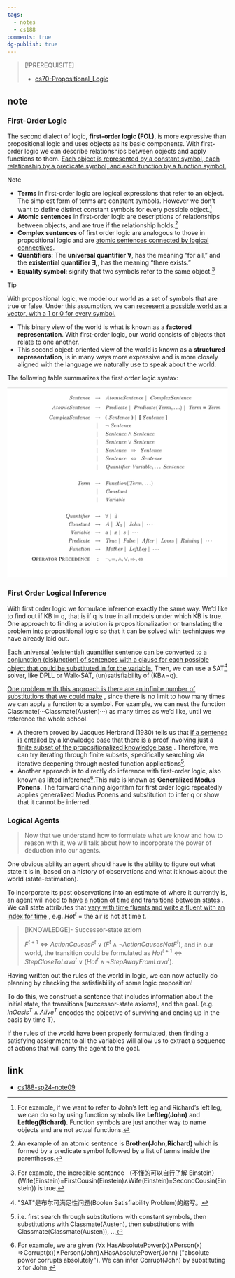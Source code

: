 ```yaml
---
tags:
  - notes
  - cs188
comments: true
dg-publish: true
---
```


> [!PREREQUISITE]
>
> - [cs70-Propositional_Logic](https://darstib.github.io/blog/note/cs70/01-Propositional_Logic/)

## note
### First-Order Logic

The second dialect of logic, **first-order logic (FOL)**, is more expressive than propositional logic and uses objects as its basic components. With first-order logic we can describe relationships between objects and apply functions to them. <u>Each object is represented by a constant symbol, each relationship by a predicate symbol, and each function by a function symbol.</u> 

> [!NOTE]
>
> - **Terms** in first-order logic are logical expressions that refer to an object. The simplest form of terms are constant symbols. However we don’t want to define distinct constant symbols for every possible object.[^1]
> - **Atomic sentences** in first-order logic are descriptions of relationships between objects, and are true if the relationship holds.[^2]
> - **Complex sentences** of first order logic are analogous to those in propositional logic and are <u>atomic sentences connected by logical connectives</u>.
> - **Quantifiers**: The **universal quantifier ∀**, has the meaning “for all,” and the **existential quantifier ∃,**, has the meaning “there exists.”
> - **Equality symbol**: signify that two symbols refer to the same object.[^3]

[^1]: For example, if we want to refer to John’s left leg and Richard’s left leg, we can do so by using function symbols like **Leftleg(John)** and **Leftleg(Richard)**. Function symbols are just another way to name objects and are not actual functions.
[^2]: An example of an atomic sentence is **Brother(John,Richard)** which is formed by a predicate symbol followed by a list of terms inside the parentheses.
[^3]: For example, the incredible sentence （不懂的可以自行了解 Einstein）(Wife(Einstein)=FirstCousin(Einstein)∧Wife(Einstein)=SecondCousin(Einstein)) is true. 

> [!TIP] 
>
> With propositional logic, we model our world as a set of symbols that are true or false. Under this assumption, we can <u>represent a possible world as a vector, with a 1 or 0 for every symbol.</u>
> 
> - This binary view of the world is what is known as a **factored representation**. With first-order logic, our world consists of objects that relate to one another. 
> - This second object-oriented view of the world is known as a **structured representation**, is in many ways more expressive and is more closely aligned with the language we naturally use to speak about the world.

The following table summarizes the first order logic syntax:

![|300](attachments/09-First_Order_Logic.png)

### First Order Logical Inference

With first order logic we formulate inference exactly the same way. We’d like to find out if KB ⊨ q, that is if q is true in all models under which KB is true. One approach to finding a solution is propositionalization or translating the problem into propositional logic so that it can be solved with techniques we have already laid out.

<u>Each universal (existential) quantifier sentence can be converted to a conjunction (disjunction) of sentences with a clause for each possible object that could be substituted in for the variable.</u>  Then, we can use a SAT[^6] solver, like DPLL or Walk-SAT, (un)satisfiability of (KB∧¬q). 

[^6]: "SAT"是布尔可满足性问题(Boolen Satisfiability Problem)的缩写。

<u>One problem with this approach is there are an infinite number of substitutions that we could make</u> , since there is no limit to how many times we can apply a function to a symbol. For example, we can nest the function Classmate(···Classmate(Austen)···) as many times as we’d like, until we reference the whole school.

- A theorem proved by Jacques Herbrand (1930) tells us that <u>if a sentence is entailed by a knowledge base that there is a proof involving just a finite subset of the propositionalized knowledge base</u> . Therefore, we can try iterating through finite subsets, specifically searching via iterative deepening through nested function applications[^4].
- Another approach is to directly do inference with first-order logic, also known as lifted inference[^5].This rule is known as **Generalized Modus Ponens**. The forward chaining algorithm for first order logic repeatedly applies generalized Modus Ponens and substitution to infer q or show that it cannot be inferred.

[^4]: i.e. first search through substitutions with constant symbols, then substitutions with Classmate(Austen), then substitutions with Classmate(Classmate(Austen)), ...
[^5]: For example, we are given (∀x HasAbsolutePower(x)∧Person(x) ⇒Corrupt(x))∧Person(John)∧HasAbsolutePower(John) ("absolute power corrupts absolutely"). We can infer Corrupt(John) by substituting x for John.

### Logical Agents

> Now that we understand how to formulate what we know and how to reason with it, we will talk about how to incorporate the power of deduction into our agents.

One obvious ability an agent should have is the ability to figure out what state it is in, based on a history of observations and what it knows about the world (state-estimation).

To incorporate its past observations into an estimate of where it currently is, an agent will need to <u>have a notion of time and transitions between states</u> . We call state attributes that <u>vary with time fluents and write a fluent with an index for time</u> , e.g. $Hot^t$ = the air is hot at time t. 

> [!KNOWLEDGE]- Successor-state axiom
>
> $F^{t+1} ⇔ ActionCausesF^t ∨(F^t ∧ ¬ActionCausesNotF^t )$, and in our world, the transition could be formulated as $Hot^{t+1} ⇔StepCloseToLava^t∨(Hot^t ∧¬StepAwayFromLava^t)$.

Having written out the rules of the world in logic, we can now actually do planning by checking the satisfiability of some logic proposition!

To do this, we construct a sentence that includes information about the initial state, the transitions (successor-state axioms), and the goal. (e.g. $InOasis^T∧Alive^T$ encodes the objective of surviving and ending up in the oasis by time T). 

If the rules of the world have been properly formulated, then finding a satisfying assignment to all the variables will allow us to extract a sequence of actions that will carry the agent to the goal.

## link

- [cs188-sp24-note09](https://inst.eecs.berkeley.edu/~cs188/sp24/assets/notes/cs188-sp24-note09.pdf)
